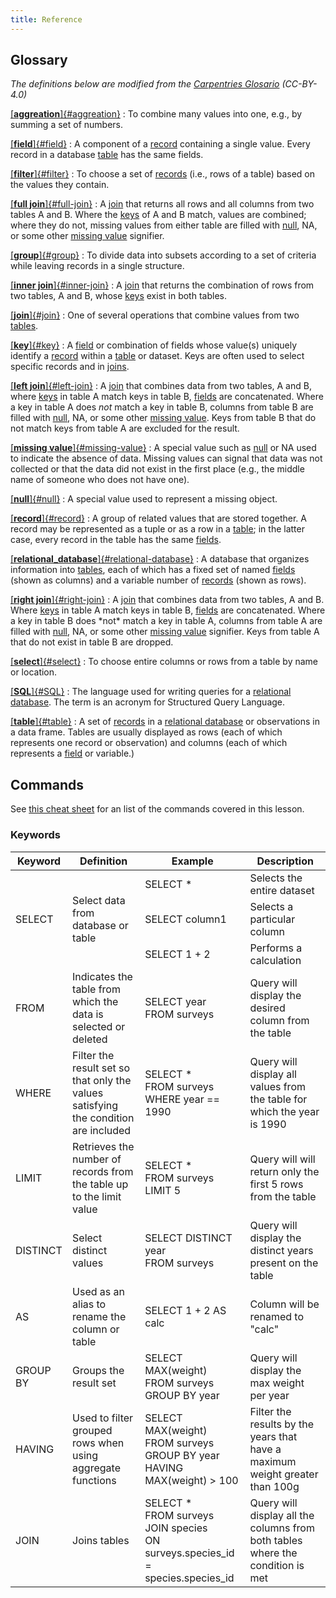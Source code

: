 ```yaml
---
title: Reference
---
```


## Glossary

*The definitions below are modified from the [Carpentries
Glosario](https://glosario.carpentries.org/) (CC-BY-4.0)*

[[**aggreation**]{#aggreation}](https://glosario.carpentries.org/en/#aggreation)
:   To combine many values into one, e.g., by summing a set of numbers.

[[**field**]{#field}](https://glosario.carpentries.org/en/#field)
:   A component of a [record](#record) containing a single value. Every
    record in a database [table](#table) has the same fields.

[[**filter**]{#filter}](https://glosario.carpentries.org/en/#filter)
:   To choose a set of [records](#record) (i.e., rows of a table) based
    on the values they contain.

[[**full join**]{#full-join}](https://glosario.carpentries.org/en/#full_join)
:   A [join](#join) that returns all rows and all columns from two
    tables A and B. Where the [keys](#key) of A and B match, values are
    combined; where they do not, missing values from either table are
    filled with [null](#null), NA, or some other [missing
    value](#missing-value) signifier.

[[**group**]{#group}](https://glosario.carpentries.org/en/#group)
:   To divide data into subsets according to a set of criteria while
    leaving records in a single structure.

[[**inner join**]{#inner-join}](https://glosario.carpentries.org/en/#inner_join)
:   A [join](#join) that returns the combination of rows from two
    tables, A and B, whose [keys](#key) exist in both tables.

[[**join**]{#join}](https://glosario.carpentries.org/en/#join)
:   One of several operations that combine values from two
    [tables](#table).

[[**key**]{#key}](https://glosario.carpentries.org/en/#key)
:   A [field](#field) or combination of fields whose value(s)
    uniquely identify a [record](#record) within a [table](#table) or
    dataset. Keys are often used to select specific records and in
    [joins](#join).

[[**left join**]{#left-join}](https://glosario.carpentries.org/en/#left_join)
:   A [join](#join) that combines data from two tables, A and B, where
    [keys](#key) in table A match keys in table B, [fields](#field) are
    concatenated. Where a key in table A does *not* match a key in
    table B, columns from table B are filled with [null](#null), NA, or
    some other [missing value](#missing-value). Keys from table B that
    do not match keys from table A are excluded for the result.

[[**missing value**]{#missing-value}](https://glosario.carpentries.org/en/#missing_value)
:   A special value such as [null](#null) or NA used to indicate the
    absence of data. Missing values can signal that data was not
    collected or that the data did not exist in the first place (e.g.,
    the middle name of someone who does not have one).

[[**null**]{#null}](https://glosario.carpentries.org/en/#null)
:   A special value used to represent a missing object.

[[**record**]{#record}](https://glosario.carpentries.org/en/#record)
:   A group of related values that are stored together. A record may be
    represented as a tuple or as a row in a [table](#table); in the
    latter case, every record in the table has the same
    [fields](#field).

[[**relational_database**]{#relational-database}](https://glosario.carpentries.org/en/#relational_database)
:   A database that organizes information into [tables](#table), each of
    which has a fixed set of named [fields](#field) (shown as columns)
    and a variable number of [records](#record) (shown as rows).

[[**right join**]{#right-join}](https://glosario.carpentries.org/en/#right_join)
:   A [join](#join) that combines data from two tables, A and B. Where
    [keys](#key) in table A match keys in table B, [fields](#field) are
    concatenated. Where a key in table B does \*not\* match a key in
    table A, columns from table A are filled with [null](#null), NA, or
    some other [missing value](#missing-value) signifier. Keys from
    table A that do not exist in table B are dropped.

[[**select**]{#select}](https://glosario.carpentries.org/en/#select)
:   To choose entire columns or rows from a table by name or location.

[[**SQL**]{#SQL}](https://glosario.carpentries.org/en/#sql)
:   The language used for writing queries for a [relational
    database](#relational-database). The term is an acronym for
    Structured Query Language.

[[**table**]{#table}](https://glosario.carpentries.org/en/#table)
:   A set of [records](#record) in a [relational
    database](#relational-database) or observations in a data frame.
    Tables are usually displayed as rows (each of which represents one
    record or observation) and columns (each of which represents a
    [field](#field) or variable.)

## Commands

See [this cheat sheet](sql-cheat-sheet.md) for an list of the commands
covered in this lesson.

### Keywords

<table>
    <thead>
        <tr>
            <th>Keyword</th>
            <th>Definition</th>
            <th>Example</th>
            <th>Description</th>
        </tr>
    </thead>
    <tbody>
        <tr>
            <td rowspan=3> SELECT </td>
            <td rowspan = 3> Select data from database or table </td>
            <td>SELECT *</td>
            <td>Selects the entire dataset</td>
        </tr>
        <tr>
            <td>SELECT column1</td>
            <td>Selects a particular column</td>
        </tr>
        <tr>
            <td>SELECT 1 + 2</td>
            <td>Performs a calculation</td>
        </tr>
        <tr>
            <td>FROM</td>
            <td>Indicates the table from which the data is selected or deleted</td>
            <td>SELECT year <br> FROM surveys</td>
            <td>Query will display the desired column from the table</td>
        </tr>
        <tr>
            <td>WHERE</td>
            <td>Filter the result set so that only the values satisfying the condition are included</td>
            <td>SELECT * <br> FROM surveys <br> WHERE year == 1990</td>
            <td>Query will display all values from the table for which the year is 1990</td>
        </tr>
        <tr>
            <td>LIMIT</td>
            <td>Retrieves the number of records from the table up to the limit value</td>
            <td>SELECT * <br> FROM surveys <br> LIMIT 5 </td>
            <td>Query will will return only the first 5 rows from the table</td>
        </tr>
        <tr>
            <td>DISTINCT</td>
            <td>Select distinct values</td>
            <td>SELECT DISTINCT year <br> FROM surveys </td>
            <td>Query will display the distinct years present on the table </td>
        </tr>
        <tr>
            <td>AS</td>
            <td>Used as an alias to rename the column or table</td>
            <td>SELECT 1 + 2 AS calc</td>
            <td>Column will be renamed to "calc"</td>
        </tr>
        <tr>
            <td>GROUP BY</td>
            <td>Groups the result set</td>
            <td>SELECT MAX(weight) <br> FROM surveys <br> GROUP BY year</td>
            <td>Query will display the max weight per year</td>
        </tr>
        <tr>
            <td>HAVING</td>
            <td>Used to filter grouped rows when using aggregate functions</td>
            <td>SELECT MAX(weight) <br> FROM surveys <br> GROUP BY year HAVING MAX(weight) > 100</td>
            <td>Filter the results by the years that have a maximum weight greater than 100g</td>
        </tr>
        <tr>
            <td>JOIN</td>
            <td>Joins tables</td>
            <td>SELECT * <br> FROM surveys <br> JOIN species <br> ON surveys.species_id = species.species_id</td>
            <td>Query will display all the columns from both tables where the condition is met</td>
        </tr>
    </tbody>
</table>


